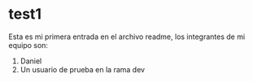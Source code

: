 # test1

Esta es mi primera entrada en el archivo readme, los integrantes de mi equipo son:

1. Daniel
2. Un usuario de prueba en la rama dev
